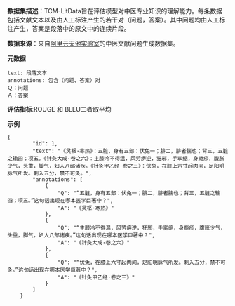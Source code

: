 **数据集描述**：TCM-LitData旨在评估模型对中医专业知识的理解能力。每条数据包括文献文本以及由人工标注产生的若干对（问题，答案）。其中问题均由人工标注产生，答案是段落中的原文中的连续片段。

**数据来源**：来自[阿里云天池实验室](https://tianchi.aliyun.com/dataset/86895)的中医文献问题生成数据集。

**元数据**

```
text: 段落文本
annotations: 包含（问题、答案）对
Ｑ：问题
Ａ：答案
```

**评估指标**:ROUGE 和 BLEU二者取平均

**示例**

```
{
        "id": 1,
        "text": "《灵枢·寒热》：五脏，身有五部：伏兔一；腓二，腓者腨也；背三，五脏之输四；项五。《针灸大成·卷之六》：主膝冷不得温，风劳痹逆，狂邪，手挛缩，身瘾疹，腹胀少气，头重，脚气，妇人八部诸疾。《针灸甲乙经·卷之三》：伏兔，在膝上六寸起肉间，足阳明脉气所发。刺入五分，禁不可灸。",
        "annotations": [
            {
                "Q": "“五脏，身有五部：伏兔一；腓二，腓者腨也；背三，五脏之输四；项五。”这句话出现在哪本医学巨著中？",
                "A": "《灵枢·寒热》"
            },
            {
                "Q": "“主膝冷不得温，风劳痹逆，狂邪，手挛缩，身瘾疹，腹胀少气，头重，脚气，妇人八部诸疾。”这句话出现在哪本医学巨著中？",
                "A": "《针灸大成·卷之六》"
            },
            {
                "Q": "“伏兔，在膝上六寸起肉间，足阳明脉气所发。刺入五分，禁不可灸。”这句话出现在哪本医学巨著中？",
                "A": "《针灸甲乙经·卷之三》"
            }
        ]
    }
```

